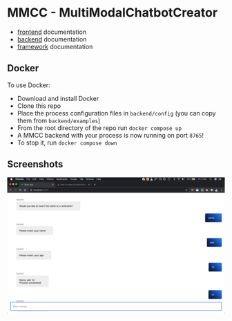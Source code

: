 # MMCC - MultiModalChatbotCreator

* [frontend](frontend/README.md) documentation
* [backend](backend/README.md) documentation
* [framework](framework/README.md) documentation

## Docker

To use Docker:

* Download and install Docker
* Clone this repo
* Place the process configuration files in `backend/config` (you can copy them from `backend/examples`)
* From the root directory of the repo run `docker compose up`
* A MMCC backend with your process is now running on port `8765`!
* To stop it, run `docker compose down`

## Screenshots

![Example Name Nickname](backend/examples/name_nickname/name_nickname_screenshot.png)
